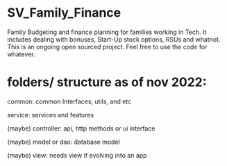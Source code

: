 # SV_Family_Finance
Family Budgeting and finance planning for families working in Tech. It includes dealing with bonuses, Start-Up stock options, RSUs and whatnot. This is an ongoing open sourced project. Feel free to use the code for whatever.


# folders/ structure as of nov 2022:
common: common Interfaces, utils, and etc

service: services and features

(maybe) controller: api, http methods or ui interface

(maybe) model or dao: database model

(maybe) view: needs view if evolving into an app 
